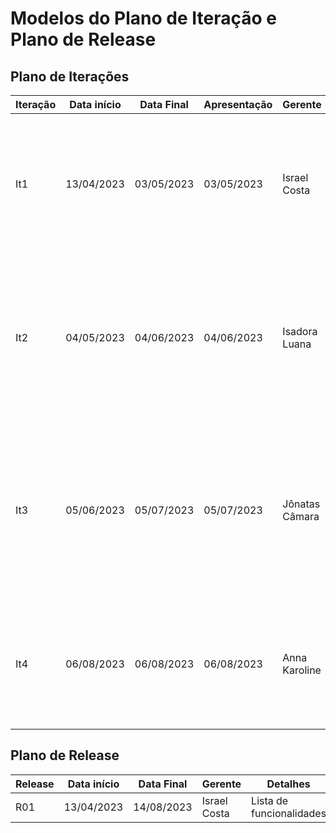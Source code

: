 # Modelos do Plano de Iteração e Plano de Release

## Plano de Iterações

| Iteração | Data início | Data Final | Apresentação | Gerente        | Detalhes                                                                                          |
| -------- | ----------- | ---------- | ------------ | -------------- | ------------------------------------------------------------------------------------------------- |
| It1      | 13/04/2023  | 03/05/2023 | 03/05/2023   | Israel Costa   | Criar Documento de Visão, Modelos, e Plano de Iteração e Plano de Release. Detalhar User Stories. |
| It2      | 04/05/2023  | 04/06/2023 | 04/06/2023   | Isadora Luana  | Implementar o CRUD de Funcionários e de Estoques, atualizar o Plano Release, atualizar documentos de Visão e User Stories e Iteração.         |
| It3      | 05/06/2023  | 05/07/2023 | 05/07/2023   | Jônatas Câmara | Implementar o CRUD de cardápio, implementar database DOCKER, concluir os testes unitarios, correção de bug, atualizar documentos de Iteração.    |
| It4      | 06/08/2023  | 06/08/2023 | 06/08/2023   | Anna Karoline  | Detalhar User Stories, Implementar User Stories, Testar User Stories, Deploy da Iteração.         |

## Plano de Release

| Release | Data início | Data Final | Gerente      | Detalhes                 |
| ------- | ----------- | ---------- | ------------ | ------------------------ |
| R01     | 13/04/2023  | 14/08/2023 | Israel Costa | Lista de funcionalidades |

